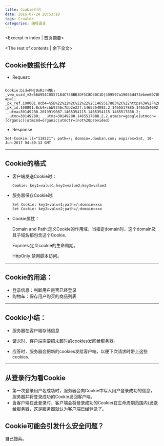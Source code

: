 ```yaml
---
title: Cookie介绍
date: 2016-07-24 20:53:18
tags: Crawler
categories: 编程语言
---
```

<Excerpt in index | 首页摘要> 
<!-- more -->
<The rest of contents | 余下全文>

## Cookie数据长什么样

- Request:

```

Cookie:bid=PHjUxRzrHNk; _vwo_uuid_v2=56A954C0557184C73BBB3DF5C8D30C1D|409597a19056d473ebee60708893e9b8; ap=1; _pk_ref.100001.8cb4=%5B%22%22%2C%22%22%2C1465517885%2C%22https%3A%2F%2Fwww.google.com.hk%2F%22%5D; _pk_id.100001.8cb4=cbb9346c7bb2e22f.1465354092.2.1465517885.1465354092.; __utma=30149280.2019919087.1465354115.1465354115.1465517888.2; __utmc=30149280; __utmz=30149280.1465517888.2.2.utmcsr=google|utmccn=(organic)|utmcmd=organic|utmctr=(not%20provided)
```

- Response

```
Set-Cookie:ll="118221"; path=/; domain=.douban.com; expires=Sat, 10-Jun-2017 04:39:13 GMT
```

---


## Cookie的格式

- 客户端发送Cookie时：

    ```
    Cookie: key1=value1;key2=value2;key3=value3
    ```

- 服务器保存Cookie时:

    ```
    Set Cookie: key1=value1;path=/;domain=xxx
    Set Cookie: key2=value2;path=/;domain=xxx
    ```

- Cookie属性：

    Domain and Path:定义Cookie的作用域。当指定domain时，这个domain及其子域名都包含这个Cookie.
    
    Exprires:定义cookie的生命周期。
    
    HttpOnly:禁用脚本访问。

---

## Cookie的用途：

- 登录信息：判断用户是否已经登录
- 购物车：保存用户购买的商品列表


---
## Cookie小结：

- 服务器在客户端存储信息

- 请求时，客户端需要把未超时的cookies发回给服务器。
- 应答时，服务器会把新的cookies发给客户端，以便下次请求时带上这些cookies.

---


## 从登录行为看Cookie

- 第一次登录用户名成功时，服务器会向Cookie中写入用户登录成功的信息，服务器并将登录成功的Cookie发回客户端。
- 当客户端在此登录时，客户端会将登录成功的Cookie(在生命周期范围内)发送给服务器，这是服务器就认为客户端已经登录了。


## Cookie可能会引发什么安全问题？
自己搜索。




